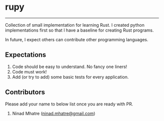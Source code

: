 # rupy

----

Collection of small implementation for learning Rust. I created python implementations first so that I have a baseline for creating Rust programs.

In future, I expect others can contribute other programming languages.

## Expectations

1. Code should be easy to understand. No fancy one liners!
2. Code must work!
3. Add (or try to add) some basic tests for every application.


## Contributors

Please add your name to below list once you are ready with PR.

1. Ninad Mhatre (ninad.mhatre@gmail.com)
